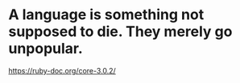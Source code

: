 # A language is something not supposed to die. They merely go unpopular.

https://ruby-doc.org/core-3.0.2/
